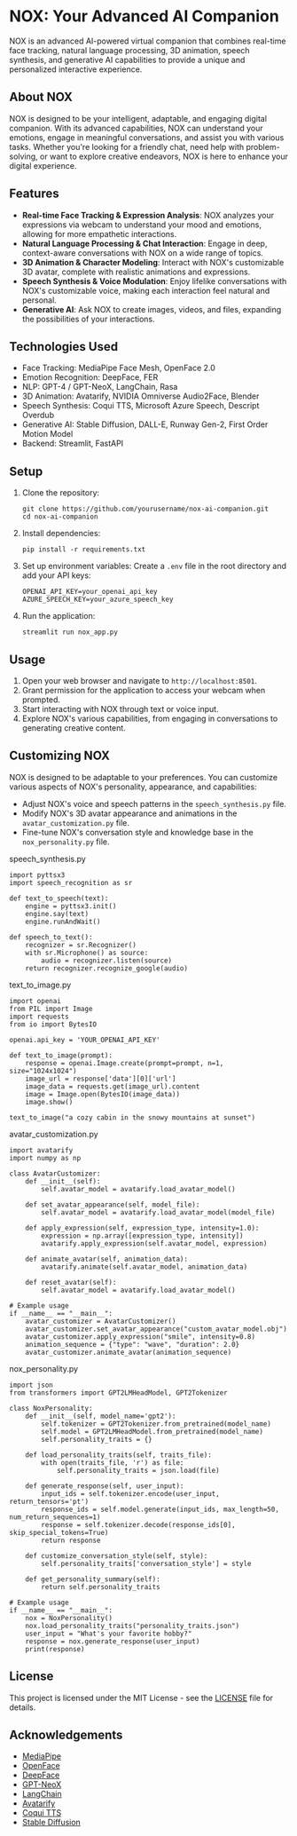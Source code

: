 
# NOX: Your Advanced AI Companion

NOX is an advanced AI-powered virtual companion that combines real-time face tracking, natural language processing, 3D animation, speech synthesis, and generative AI capabilities to provide a unique and personalized interactive experience.

## About NOX

NOX is designed to be your intelligent, adaptable, and engaging digital companion. With its advanced capabilities, NOX can understand your emotions, engage in meaningful conversations, and assist you with various tasks. Whether you're looking for a friendly chat, need help with problem-solving, or want to explore creative endeavors, NOX is here to enhance your digital experience.

## Features

- **Real-time Face Tracking & Expression Analysis**: NOX analyzes your expressions via webcam to understand your mood and emotions, allowing for more empathetic interactions.
- **Natural Language Processing & Chat Interaction**: Engage in deep, context-aware conversations with NOX on a wide range of topics.
- **3D Animation & Character Modeling**: Interact with NOX's customizable 3D avatar, complete with realistic animations and expressions.
- **Speech Synthesis & Voice Modulation**: Enjoy lifelike conversations with NOX's customizable voice, making each interaction feel natural and personal.
- **Generative AI**: Ask NOX to create images, videos, and files, expanding the possibilities of your interactions.

## Technologies Used

- Face Tracking: MediaPipe Face Mesh, OpenFace 2.0
- Emotion Recognition: DeepFace, FER
- NLP: GPT-4 / GPT-NeoX, LangChain, Rasa
- 3D Animation: Avatarify, NVIDIA Omniverse Audio2Face, Blender
- Speech Synthesis: Coqui TTS, Microsoft Azure Speech, Descript Overdub
- Generative AI: Stable Diffusion, DALL-E, Runway Gen-2, First Order Motion Model
- Backend: Streamlit, FastAPI

## Setup

1. Clone the repository:
   ```
   git clone https://github.com/yourusername/nox-ai-companion.git
   cd nox-ai-companion
   ```

2. Install dependencies:
   ```
   pip install -r requirements.txt
   ```

3. Set up environment variables:
   Create a `.env` file in the root directory and add your API keys:
   ```
   OPENAI_API_KEY=your_openai_api_key
   AZURE_SPEECH_KEY=your_azure_speech_key
   ```

4. Run the application:
   ```
   streamlit run nox_app.py
   ```

## Usage

1. Open your web browser and navigate to `http://localhost:8501`.
2. Grant permission for the application to access your webcam when prompted.
3. Start interacting with NOX through text or voice input.
4. Explore NOX's various capabilities, from engaging in conversations to generating creative content.

## Customizing NOX

NOX is designed to be adaptable to your preferences. You can customize various aspects of NOX's personality, appearance, and capabilities:

- Adjust NOX's voice and speech patterns in the `speech_synthesis.py` file.
- Modify NOX's 3D avatar appearance and animations in the `avatar_customization.py` file.
- Fine-tune NOX's conversation style and knowledge base in the `nox_personality.py` file.

speech_synthesis.py
```
import pyttsx3
import speech_recognition as sr

def text_to_speech(text):
    engine = pyttsx3.init()
    engine.say(text)
    engine.runAndWait()

def speech_to_text():
    recognizer = sr.Recognizer()
    with sr.Microphone() as source:
        audio = recognizer.listen(source)
    return recognizer.recognize_google(audio)
```

text_to_image.py
```
import openai
from PIL import Image
import requests
from io import BytesIO

openai.api_key = 'YOUR_OPENAI_API_KEY'

def text_to_image(prompt):
    response = openai.Image.create(prompt=prompt, n=1, size="1024x1024")
    image_url = response['data'][0]['url']
    image_data = requests.get(image_url).content
    image = Image.open(BytesIO(image_data))
    image.show()

text_to_image("a cozy cabin in the snowy mountains at sunset")
```
avatar_customization.py
```
import avatarify
import numpy as np

class AvatarCustomizer:
    def __init__(self):
        self.avatar_model = avatarify.load_avatar_model()

    def set_avatar_appearance(self, model_file):
        self.avatar_model = avatarify.load_avatar_model(model_file)

    def apply_expression(self, expression_type, intensity=1.0):
        expression = np.array([expression_type, intensity])
        avatarify.apply_expression(self.avatar_model, expression)

    def animate_avatar(self, animation_data):
        avatarify.animate(self.avatar_model, animation_data)

    def reset_avatar(self):
        self.avatar_model = avatarify.load_avatar_model()

# Example usage
if __name__ == "__main__":
    avatar_customizer = AvatarCustomizer()
    avatar_customizer.set_avatar_appearance("custom_avatar_model.obj")
    avatar_customizer.apply_expression("smile", intensity=0.8)
    animation_sequence = {"type": "wave", "duration": 2.0}
    avatar_customizer.animate_avatar(animation_sequence)
```

nox_personality.py
```
import json
from transformers import GPT2LMHeadModel, GPT2Tokenizer

class NoxPersonality:
    def __init__(self, model_name='gpt2'):
        self.tokenizer = GPT2Tokenizer.from_pretrained(model_name)
        self.model = GPT2LMHeadModel.from_pretrained(model_name)
        self.personality_traits = {}

    def load_personality_traits(self, traits_file):
        with open(traits_file, 'r') as file:
            self.personality_traits = json.load(file)

    def generate_response(self, user_input):
        input_ids = self.tokenizer.encode(user_input, return_tensors='pt')
        response_ids = self.model.generate(input_ids, max_length=50, num_return_sequences=1)
        response = self.tokenizer.decode(response_ids[0], skip_special_tokens=True)
        return response

    def customize_conversation_style(self, style):
        self.personality_traits['conversation_style'] = style

    def get_personality_summary(self):
        return self.personality_traits

# Example usage
if __name__ == "__main__":
    nox = NoxPersonality()
    nox.load_personality_traits("personality_traits.json")
    user_input = "What's your favorite hobby?"
    response = nox.generate_response(user_input)
    print(response)
```


## License

This project is licensed under the MIT License - see the [LICENSE](LICENSE) file for details.

## Acknowledgements

- [MediaPipe](https://github.com/google/mediapipe)
- [OpenFace](https://github.com/TadasBaltrusaitis/OpenFace)
- [DeepFace](https://github.com/serengil/deepface)
- [GPT-NeoX](https://github.com/EleutherAI/gpt-neox)
- [LangChain](https://github.com/hwchase17/langchain)
- [Avatarify](https://github.com/alievk/avatarify)
- [Coqui TTS](https://github.com/coqui-ai/TTS)
- [Stable Diffusion](https://github.com/CompVis/stable-diffusion)
